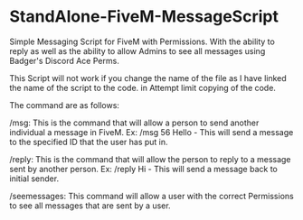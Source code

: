 # StandAlone-FiveM-MessageScript
Simple Messaging Script for FiveM with Permissions. With the ability to reply as well as the ability to allow Admins to see all messages using Badger's Discord Ace Perms. 

This Script will not work if you change the name of the file as I have linked the name of the script to the code. in Attempt limit copying of the code. 


The command are as follows:

/msg: This is the command that will allow a person to send another individual a message in FiveM. Ex: /msg 56 Hello - This will send a message to the specified ID that the user has put in.

/reply: This is the command that will allow the person to reply to a message sent by another person. Ex: /reply Hi - This will send a message back to initial sender.

/seemessages: This command will allow a user with the correct Permissions to see all messages that are sent by a user.


